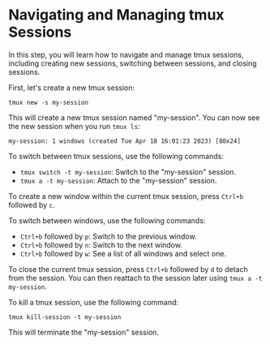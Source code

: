 # Navigating and Managing tmux Sessions

In this step, you will learn how to navigate and manage tmux sessions, including creating new sessions, switching between sessions, and closing sessions.

First, let's create a new tmux session:

```
tmux new -s my-session
```

This will create a new tmux session named "my-session". You can now see the new session when you run `tmux ls`:

```
my-session: 1 windows (created Tue Apr 18 16:01:23 2023) [80x24]
```

To switch between tmux sessions, use the following commands:

- `tmux switch -t my-session`: Switch to the "my-session" session.
- `tmux a -t my-session`: Attach to the "my-session" session.

To create a new window within the current tmux session, press `Ctrl+b` followed by `c`.

To switch between windows, use the following commands:

- `Ctrl+b` followed by `p`: Switch to the previous window.
- `Ctrl+b` followed by `n`: Switch to the next window.
- `Ctrl+b` followed by `w`: See a list of all windows and select one.

To close the current tmux session, press `Ctrl+b` followed by `d` to detach from the session. You can then reattach to the session later using `tmux a -t my-session`.

To kill a tmux session, use the following command:

```
tmux kill-session -t my-session
```

This will terminate the "my-session" session.
